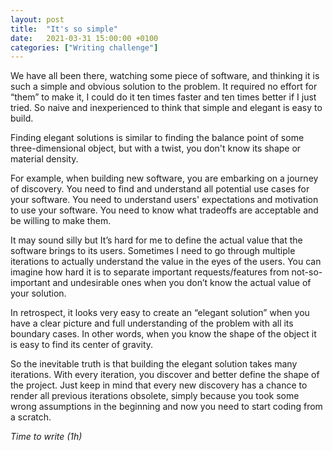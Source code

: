 ```yaml
---
layout: post
title:  "It's so simple"
date:   2021-03-31 15:00:00 +0100
categories: ["Writing challenge"]
---
```


We have all been there, watching some piece of software, and thinking it is such a simple and obvious solution to the problem. It required no effort for “them” to make it, I could do it ten times faster and ten times better if I just tried. So naive and inexperienced to think that simple and elegant is easy to build. 

Finding elegant solutions is similar to finding the balance point of some three-dimensional object, but with a twist, you don't know its shape or material density. 

For example, when building new software, you are embarking on a journey of discovery. You need to find and understand all potential use cases for your software. You need to understand users' expectations and motivation to use your software. You need to know what tradeoffs are acceptable and be willing to make them. 

It may sound silly but It’s hard for me to define the actual value that the software brings to its users. Sometimes I need to go through multiple iterations to actually understand the value in the eyes of the users. You can imagine how hard it is to separate important requests/features from not-so-important and undesirable ones when you don’t know the actual value of your solution.

In retrospect, it looks very easy to create an “elegant solution” when you have a clear picture and full understanding of the problem with all its boundary cases. In other words, when you know the shape of the object it is easy to find its center of gravity. 

So the inevitable truth is that building the elegant solution takes many iterations. With every iteration, you discover and better define the shape of the project. Just keep in mind that every new discovery has a chance to render all previous iterations obsolete, simply because you took some wrong assumptions in the beginning and now you need to start coding from a scratch.


_Time to write (1h)_
